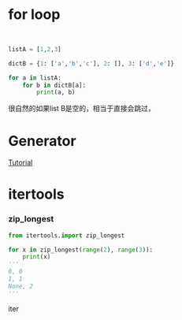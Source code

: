 
# for loop

``` py


listA = [1,2,3]

dictB = {1: ['a','b','c'], 2: [], 3: ['d','e']}

for a in listA:
    for b in dictB[a]:
        print(a, b)

```

很自然的如果list B是空的，相当于直接会跳过，



# Generator


[Tutorial ](https://realpython.com/introduction-to-python-generators/#:~:text=You%20can%20assign%20this%20generator,yielded%20value%20to%20the%20caller. ":)")



# itertools


### zip_longest
```python
from itertools.import zip_longest

for x in zip_longest(range(2), range(3)):
    print(x)
'''
0, 0
1, 1
None, 2
'''

```

iter
